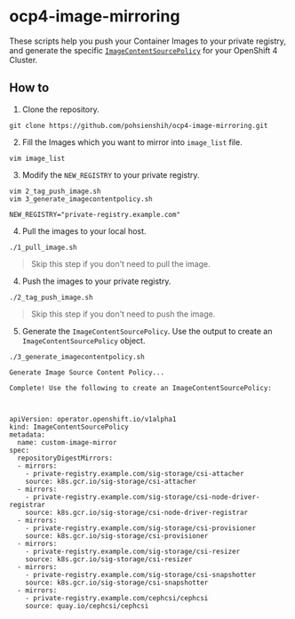 # ocp4-image-mirroring
These scripts help you push your Container Images to your private registry, and generate the specific [`ImageContentSourcePolicy`](https://docs.openshift.com/container-platform/4.5/openshift_images/image-configuration.html#images-configuration-registry-mirror_image-configuration) for your OpenShift 4 Cluster.

## How to 
1. Clone the repository.
```bash=
git clone https://github.com/pohsienshih/ocp4-image-mirroring.git
```

2. Fill the Images which you want to mirror into `image_list` file.
```bash=
vim image_list
```

3. Modify the `NEW_REGISTRY` to your private registry.

```bash=
vim 2_tag_push_image.sh
vim 3_generate_imagecontentpolicy.sh
```
```bash=
NEW_REGISTRY="private-registry.example.com"
```

4. Pull the images to your local host.
```bash=
./1_pull_image.sh
```
> Skip this step if you don't need to pull the image.

4. Push the images to your private registry.
```bash=
./2_tag_push_image.sh
```
> Skip this step if you don't need to push the image.

5. Generate the `ImageContentSourcePolicy`. Use the output to create an `ImageContentSourcePolicy` object.
```bash=
./3_generate_imagecontentpolicy.sh
```
```bash=
Generate Image Source Content Policy...

Complete! Use the following to create an ImageContentSourcePolicy:



apiVersion: operator.openshift.io/v1alpha1
kind: ImageContentSourcePolicy
metadata:
  name: custom-image-mirror
spec:
  repositoryDigestMirrors:
  - mirrors:
    - private-registry.example.com/sig-storage/csi-attacher
    source: k8s.gcr.io/sig-storage/csi-attacher
  - mirrors:
    - private-registry.example.com/sig-storage/csi-node-driver-registrar
    source: k8s.gcr.io/sig-storage/csi-node-driver-registrar
  - mirrors:
    - private-registry.example.com/sig-storage/csi-provisioner
    source: k8s.gcr.io/sig-storage/csi-provisioner
  - mirrors:
    - private-registry.example.com/sig-storage/csi-resizer
    source: k8s.gcr.io/sig-storage/csi-resizer
  - mirrors:
    - private-registry.example.com/sig-storage/csi-snapshotter
    source: k8s.gcr.io/sig-storage/csi-snapshotter
  - mirrors:
    - private-registry.example.com/cephcsi/cephcsi
    source: quay.io/cephcsi/cephcsi
```


